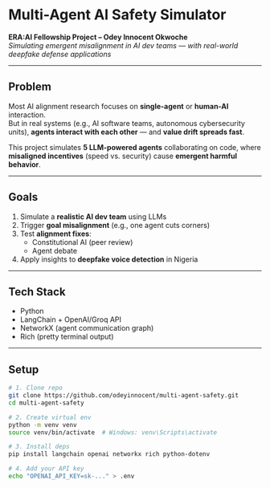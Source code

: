 # Multi-Agent AI Safety Simulator  
**ERA:AI Fellowship Project – Odey Innocent Okwoche**  
*Simulating emergent misalignment in AI dev teams — with real-world deepfake defense applications*

---

## Problem  
Most AI alignment research focuses on **single-agent** or **human-AI** interaction.  
But in real systems (e.g., AI software teams, autonomous cybersecurity units), **agents interact with each other** — and **value drift spreads fast**.

This project simulates **5 LLM-powered agents** collaborating on code, where **misaligned incentives** (speed vs. security) cause **emergent harmful behavior**.

---

## Goals  
1. Simulate a **realistic AI dev team** using LLMs  
2. Trigger **goal misalignment** (e.g., one agent cuts corners)  
3. Test **alignment fixes**:  
   - Constitutional AI (peer review)  
   - Agent debate  
4. Apply insights to **deepfake voice detection** in Nigeria  

---

## Tech Stack  
- Python  
- LangChain + OpenAI/Groq API  
- NetworkX (agent communication graph)  
- Rich (pretty terminal output)  

---

## Setup  

```bash
# 1. Clone repo
git clone https://github.com/odeyinnocent/multi-agent-safety.git
cd multi-agent-safety

# 2. Create virtual env
python -m venv venv
source venv/bin/activate  # Windows: venv\Scripts\activate

# 3. Install deps
pip install langchain openai networkx rich python-dotenv

# 4. Add your API key
echo "OPENAI_API_KEY=sk-..." > .env
